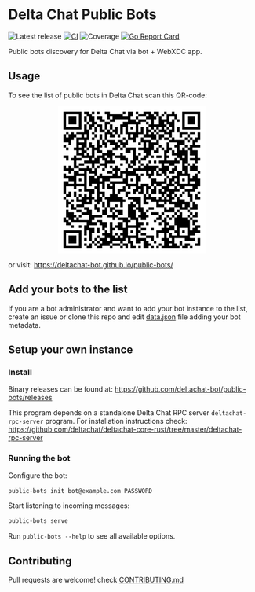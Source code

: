 # Delta Chat Public Bots

![Latest release](https://img.shields.io/github/v/tag/deltachat-bot/public-bots?label=release)
[![CI](https://github.com/deltachat-bot/public-bots/actions/workflows/ci.yml/badge.svg)](https://github.com/deltachat-bot/public-bots/actions/workflows/ci.yml)
![Coverage](https://img.shields.io/badge/Coverage-23.7%25-red)
[![Go Report Card](https://goreportcard.com/badge/github.com/deltachat-bot/public-bots)](https://goreportcard.com/report/github.com/deltachat-bot/public-bots)

Public bots discovery for Delta Chat via bot + WebXDC app.

## Usage

To see the list of public bots in Delta Chat scan this QR-code:

<div style="display:flex; justify-content: center">
  <img width="300" height="300" src="./qr.png"></img>
</div>

or visit: https://deltachat-bot.github.io/public-bots/

## Add your bots to the list

If you are a bot administrator and want to add your bot instance to the list,
create an issue or clone this repo and edit [data.json](https://github.com/deltachat-bot/public-bots/blob/main/frontend/data.json)
file adding your bot metadata.


## Setup your own instance

### Install

Binary releases can be found at: https://github.com/deltachat-bot/public-bots/releases

This program depends on a standalone Delta Chat RPC server `deltachat-rpc-server` program.
For installation instructions check:
https://github.com/deltachat/deltachat-core-rust/tree/master/deltachat-rpc-server

### Running the bot

Configure the bot:

```sh
public-bots init bot@example.com PASSWORD
```

Start listening to incoming messages:

```sh
public-bots serve
```

Run `public-bots --help` to see all available options.

## Contributing

Pull requests are welcome! check [CONTRIBUTING.md](https://github.com/deltachat-bot/public-bots/blob/master/CONTRIBUTING.md)
